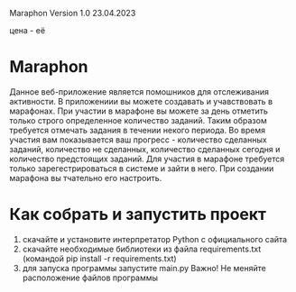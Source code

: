Maraphon Version 1.0 23.04.2023

цена - её 

# Maraphon
Данное веб-приложение является помошников для отслеживания активности. В приложениии вы можете создавать и учавствовать в марафонах. При участии в марафоне вы можете за день отметить только строго определенное количество заданий. Таким образом требуется отмечать задания в течении некого периода. Во время участия вам показывается ваш прогресс - количество сделанных заданий, количество не сделанных, количество сделанных сегодня и количество предстоящих заданий. Для участия в марафоне требуется только зарегестрироваться в системе и зайти в него.
При создании марафона вы тчательно его настроить.

# Как собрать и запустить проект
1. скачайте и установите интерпретатор Python с официального сайта
2. скачайте необходимые библиотеки из файла requirements.txt
(командой pip install -r requirements.txt)
2. для запуска программы запустите main.py Важно! Не меняйте расположение файлов программы